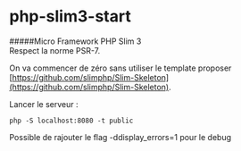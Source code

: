 # php-slim3-start

#####Micro Framework PHP Slim 3   
Respect la norme PSR-7.

On va commencer de zéro sans utiliser le template proposer [https://github.com/slimphp/Slim-Skeleton](https://github.com/slimphp/Slim-Skeleton).   

Lancer le serveur :
 
```
php -S localhost:8080 -t public
```
Possible de rajouter le flag -ddisplay_errors=1 pour le debug  



   